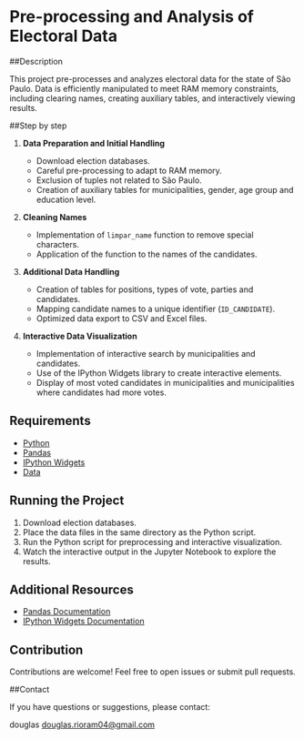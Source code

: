 # Pre-processing and Analysis of Electoral Data

##Description

This project pre-processes and analyzes electoral data for the state of São Paulo. Data is efficiently manipulated to meet RAM memory constraints, including clearing names, creating auxiliary tables, and interactively viewing results.

##Step by step

1. **Data Preparation and Initial Handling**
     - Download election databases.
     - Careful pre-processing to adapt to RAM memory.
     - Exclusion of tuples not related to São Paulo.
     - Creation of auxiliary tables for municipalities, gender, age group and education level.

2. **Cleaning Names**
     - Implementation of `limpar_name` function to remove special characters.
     - Application of the function to the names of the candidates.

3. **Additional Data Handling**
     - Creation of tables for positions, types of vote, parties and candidates.
     - Mapping candidate names to a unique identifier (`ID_CANDIDATE`).
     - Optimized data export to CSV and Excel files.

4. **Interactive Data Visualization**
     - Implementation of interactive search by municipalities and candidates.
     - Use of the IPython Widgets library to create interactive elements.
     - Display of most voted candidates in municipalities and municipalities where candidates had more votes.

## Requirements

- [Python](https://www.python.org/downloads/)
- [Pandas](https://pandas.pydata.org/pandas-docs/stable/getting_started/install.html)
- [IPython Widgets](https://ipywidgets.readthedocs.io/en/stable/user_install.html)
- [Data](https://drive.google.com/file/d/1GGuBidgzo-94Bp2IOjngXPaX9rA5ZX8j/view?usp=gmail)

## Running the Project

1. Download election databases.
2. Place the data files in the same directory as the Python script.
3. Run the Python script for preprocessing and interactive visualization.
4. Watch the interactive output in the Jupyter Notebook to explore the results.

## Additional Resources

- [Pandas Documentation](https://pandas.pydata.org/pandas-docs/stable/index.html)
- [IPython Widgets Documentation](https://ipywidgets.readthedocs.io/en/stable/index.html)

## Contribution

Contributions are welcome! Feel free to open issues or submit pull requests.

##Contact

If you have questions or suggestions, please contact:

douglas
douglas.rioram04@gmail.com
